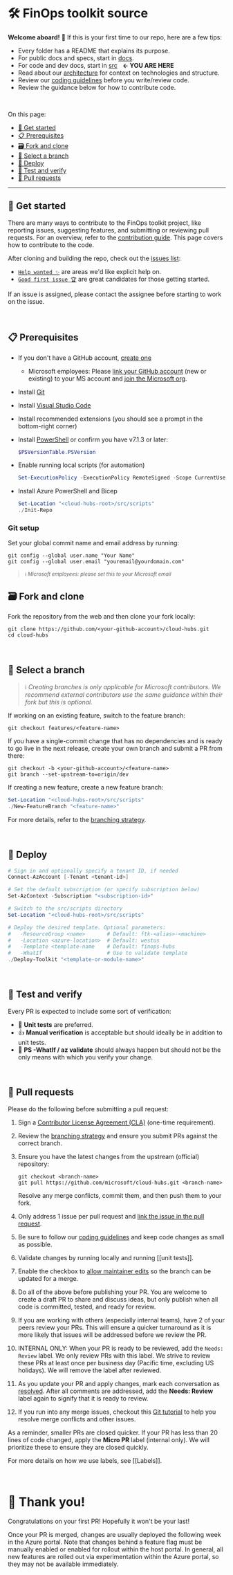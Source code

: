 # 🛠️ FinOps toolkit source

**Welcome aboard!** 🎉 If this is your first time to our repo, here are a few tips:

- Every folder has a README that explains its purpose.
- For public docs and specs, start in [docs](../docs).
- For code and dev docs, start in [src](../src) &nbsp; **← YOU ARE HERE**
- Read about our [architecture](architecture.md) for context on technologies and structure.
- Review our [coding guidelines](code.md) before you write/review code.
- Review the guidance below for how to contribute code.

<br>

On this page:

- [🛫 Get started](#-get-started)
- [📋 Prerequisites](#-prerequisites)
- [🗃️ Fork and clone](#️-fork-and-clone)
- [🌿 Select a branch](#-select-a-branch)
- [🚀 Deploy](#-deploy)
- [🔬 Test and verify](#-test-and-verify)
- [👀 Pull requests](#-pull-requests)

---

## 🛫 Get started

There are many ways to contribute to the FinOps toolkit project, like reporting issues, suggesting features, and submitting or reviewing pull requests. For an overview, refer to the [contribution guide](../CONTRIBUTING.md). This page covers how to contribute to the code.

After cloning and building the repo, check out the [issues list](../issues):

- [`Help wanted ✨`](../issues?q=is%3Aissue+is%3Aopen+label%3A%22help+wanted+✨%22+sort%3Areactions-%2B1-desc) are areas we'd like explicit help on.
- [`Good first issue 🏆`](../issues?q=is%3Aissue+is%3Aopen+label%3A%22good+first+issue+🏆%22+sort%3Areactions-%2B1-desc) are great candidates for those getting started.

If an issue is assigned, please contact the assignee before starting to work on the issue.

<br>

## 📋 Prerequisites

- If you don't have a GitHub account, [create one](https://github.com/join)
  - Microsoft employees: Please [link your GitHub account](https://repos.opensource.microsoft.com/link) (new or existing) to your MS account and [join the Microsoft org](https://repos.opensource.microsoft.com/orgs/microsoft).
- Install [Git](https://git-scm.com/)
- Install [Visual Studio Code](https://code.visualstudio.com/)
- Install recommended extensions (you should see a prompt in the bottom-right corner)
- Install [PowerShell](https://learn.microsoft.com/powershell/scripting/install/installing-powershell) or confirm you have v7.1.3 or later:

  ```powershell
  $PSVersionTable.PSVersion
  ```

- Enable running local scripts (for automation)

  ```powershell
  Set-ExecutionPolicy -ExecutionPolicy RemoteSigned -Scope CurrentUser
  ```

- Install Azure PowerShell and Bicep

  ```powershell
  Set-Location "<cloud-hubs-root>/src/scripts"
  ./Init-Repo
  ```

### Git setup

Set your global commit name and email address by running:

```console
git config --global user.name "Your Name"
git config --global user.email "youremail@yourdomain.com"
```

> <sup>ℹ️ _Microsoft employees: please set this to your Microsoft email_</sup>

## 🗃️ Fork and clone

Fork the repository from the web and then clone your fork locally:

```console
git clone https://github.com/<your-github-account>/cloud-hubs.git
cd cloud-hubs
```

<br>

## 🌿 Select a branch

> ℹ️ _Creating branches is only applicable for Microsoft contributors. We recommend external contributors use the same guidance within their fork but this is optional._

If working on an existing feature, switch to the feature branch:

```console
git checkout features/<feature-name>
```

If you have a single-commit change that has no dependencies and is ready to go live in the next release, create your own branch and submit a PR from there:

```console
git checkout -b <your-github-account>/<feature-name>
git branch --set-upstream-to=origin/dev
```

If creating a new feature, create a new feature branch:

```powershell
Set-Location "<cloud-hubs-root>/src/scripts"
./New-FeatureBranch "<feature-name>"
```

For more details, refer to the [branching strategy](./process.md).

<br>

## 🚀 Deploy

```powershell
# Sign in and optionally specify a tenant ID, if needed
Connect-AzAccount [-Tenant <tenant-id>]

# Set the default subscription (or specify subscription below)
Set-AzContext -Subscription "<subscription-id>"

# Switch to the src/scripts directory
Set-Location "<cloud-hubs-root>/src/scripts"

# Deploy the desired template. Optional parameters:
#   -ResourceGroup <name>       # Default: ftk-<alias>-<machine>
#   -Location <azure-location>  # Default: westus
#   -Template <template-name    # Default: finops-hubs
#   -WhatIf                     # Use to validate template
./Deploy-Toolkit "<template-or-module-name>"
```

<br>

## 🔬 Test and verify

Every PR is expected to include some sort of verification:

- 💪 **Unit tests** are preferred.
- 👍 **Manual verification** is acceptable but should ideally be in addition to unit tests.
- 🫰 **PS -WhatIf / az validate** should always happen but should not be the only means with which you verify your change.

<br>

## 👀 Pull requests

Please do the following before submitting a pull request:

1. Sign a [Contributor License Agreement (CLA)](./CLA.md) (one-time requirement).
2. Review the [branching strategy](branching.md) and ensure you submit PRs against the correct branch.
3. Ensure you have the latest changes from the upstream (official) repository:

   ```console
   git checkout <branch-name>
   git pull https://github.com/microsoft/cloud-hubs.git <branch-name>
   ```

   Resolve any merge conflicts, commit them, and then push them to your fork.

4. Only address 1 issue per pull request and [link the issue in the pull request](https://github.com/blog/957-introducing-issue-mentions).
5. Be sure to follow our [coding guidelines](./code.md) and keep code changes as small as possible.
6. Validate changes by running locally and running [[unit tests]].
7. Enable the checkbox to [allow maintainer edits](https://docs.github.com/github/collaborating-with-issues-and-pull-requests/allowing-changes-to-a-pull-request-branch-created-from-a-fork) so the branch can be updated for a merge.
8. Do all of the above before publishing your PR. You are welcome to create a draft PR to share and discuss ideas, but only publish when all code is committed, tested, and ready for review.
9. If you are working with others (especially internal teams), have 2 of your peers review your PRs. This will ensure a quicker turnaround as it is more likely that issues will be addressed before we review the PR.
10. INTERNAL ONLY: When your PR is ready to be reviewed, add the `Needs: Review` label. We only review PRs with this label. We strive to review these PRs at least once per business day (Pacific time, excluding US holidays). We will remove the label after reviewed.
11. As you update your PR and apply changes, mark each conversation as [resolved](https://docs.github.com/github/collaborating-with-issues-and-pull-requests/commenting-on-a-pull-request#resolving-conversations). After all comments are addressed, add the **Needs: Review** label again to signify that it is ready to review.
12. If you run into any merge issues, checkout this [Git tutorial](https://github.com/skills/resolve-merge-conflicts) to help you resolve merge conflicts and other issues.

As a reminder, smaller PRs are closed quicker. If your PR has less than 20 lines of code changed, apply the **Micro PR** label (internal only). We will prioritize these to ensure they are closed quickly.

For more details on how we use labels, see [[Labels]].

<br>

# 🙏 Thank you! <!-- markdownlint-disable-line single-h1 -->

Congratulations on your first PR! Hopefully it won't be your last!

Once your PR is merged, changes are usually deployed the following week in the Azure portal. Note that changes behind a feature flag must be manually enabled or enabled for rollout within the host portal. In general, all new features are rolled out via experimentation within the Azure portal, so they may not be available immediately.
